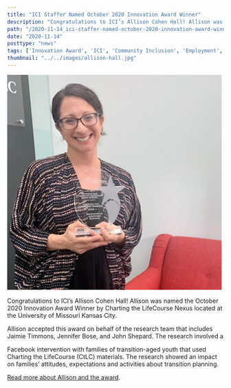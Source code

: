 ```yaml
---
title: "ICI Staffer Named October 2020 Innovation Award Winner"
description: "Congratulations to ICI’s Allison Cohen Hall! Allison was named the October 2020 Innovation Award Winner by Charting the LifeCourse Nexus located at the University of Missouri Kansas City."
path: "/2020-11-14_ici-staffer-named-october-2020-innovation-award-winner"
date: "2020-11-14"
posttype: "news"
tags: ['Innovation Award', 'ICI', 'Community Inclusion', 'Employment', 'Facebook']
thumbnail: "../../images/allison-hall.jpg"
---
```



![Allison Cohen Hall holding an award.](../../images/allison-hall.jpg)

Congratulations to ICI’s Allison Cohen Hall! Allison was named the October 2020 Innovation Award Winner by Charting the LifeCourse Nexus located at the University of Missouri Kansas City.

Allison accepted this award on behalf of the research team that includes Jaimie Timmons, Jennifer Bose, and John Shepard. The research involved a

Facebook intervention with families of transition-aged youth that used Charting the LifeCourse (CtLC) materials. The research showed an impact on families’ attitudes, expectations and activities about transition planning.

[Read more about Allison and the award](https://www.lifecoursetools.com/events/showcase-2020/october-virtual-showcase-2020/).
